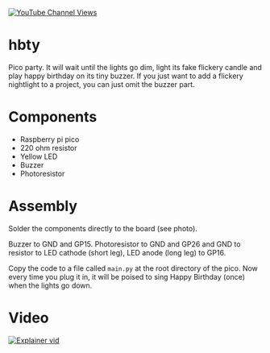 [![YouTube Channel Views](https://img.shields.io/youtube/channel/views/UCz5BOU9J9pB_O0B8-rDjCWQ?label=YouTube&style=social)](https://www.youtube.com/channel/UCz5BOU9J9pB_O0B8-rDjCWQ)

# hbty

Pico party. It will wait until the lights go dim, light its fake flickery candle and play happy birthday on its tiny buzzer. If you just want to add a flickery nightlight to a project, you can just omit the buzzer part.

# Components
- Raspberry pi pico
- 220 ohm resistor
- Yellow LED
- Buzzer
- Photoresistor

# Assembly 

Solder the components directly to the board (see photo). 

Buzzer to GND and GP15. Photoresistor to GND and GP26 and GND to resistor to LED cathode (short leg), LED anode (long leg) to GP16.

Copy the code to a file called `main.py` at the root directory of the pico. Now every time you plug it in, it will be poised to sing Happy Birthday (once) when the lights go down.

# Video


[![Explainer vid](http://img.youtube.com/vi/56xwBkNzca4/0.jpg)](http://www.youtube.com/watch?v=56xwBkNzca4 "Video Title")

